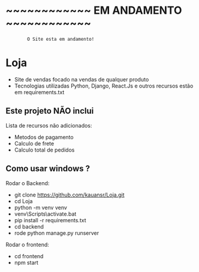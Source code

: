 # ~~~~~~~~~~~~ EM ANDAMENTO ~~~~~~~~~~~~
            O Site esta em andamento!

# Loja
- Site de vendas focado na vendas de qualquer produto
- Tecnologias utilizadas Python, Django, React.Js e outros recursos estão em requirements.txt

## Este projeto NÃO inclui
Lista de recursos não adicionados:

- Metodos de pagamento
- Calculo de frete
- Calculo total de pedidos


## Como usar windows ?
Rodar o Backend:
- git clone https://github.com/kauansr/Loja.git
- cd Loja
- python -m venv venv
- venv\Scripts\activate.bat
- pip install -r requirements.txt
- cd backend
- rode python manage.py runserver

Rodar o frontend:
- cd frontend
- npm start

